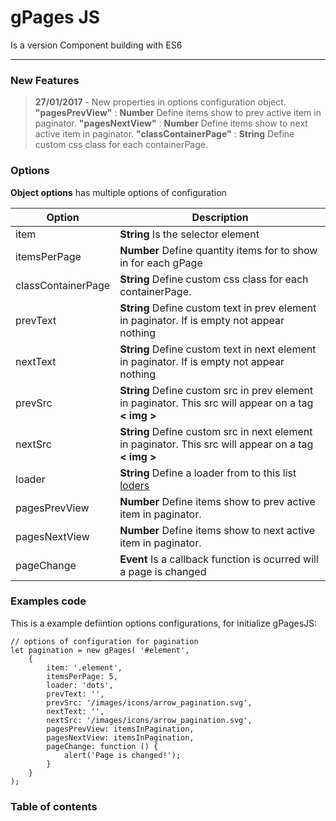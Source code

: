 gPages JS
===================


Is a version Component building with ES6

----------

### New Features

> **27/01/2017** - New properties in options configuration object. **"pagesPrevView"**  :  **Number** Define items show to prev active item in paginator.  **"pagesNextView"**  :  **Number** Define items show to next active item in paginator.  **"classContainerPage"**  :  **String** Define custom css class for each containerPage.

### Options

**Object options** has multiple options of configuration

Option                           | Description
---------------------------------| -------------------------------
item                             | **String** Is the selector element
itemsPerPage                     | **Number** Define quantity items for to show in for each gPage
classContainerPage               | **String** Define custom css class for each containerPage.
prevText                         | **String** Define custom text in prev element in paginator. If is empty not appear nothing
nextText                         | **String** Define custom text in next element in paginator. If is empty not appear nothing
prevSrc                          | **String** Define custom src in prev element in paginator. This src will appear on a tag **< img >**
nextSrc                          | **String** Define custom src in next element in paginator. This src will appear on a tag **< img >**
loader                           | **String** Define a loader from to this list [loders](https://codepen.io/gdmartinez93/pen/pRPyoR)
pagesPrevView                    | **Number** Define items show to prev active item in paginator.
pagesNextView                    | **Number** Define items show to next active item in paginator.
pageChange                       | **Event** Is a callback function is ocurred will a page is changed


### Examples code

This is a example defiintion options configurations, for initialize gPagesJS:

```
// options of configuration for pagination
let pagination = new gPages( '#element', 
    {
        item: '.element',
        itemsPerPage: 5,
        loader: 'dots',
        prevText: '',
        prevSrc: '/images/icons/arrow_pagination.svg',
        nextText: '',
        nextSrc: '/images/icons/arrow_pagination.svg',
        pagesPrevView: itemsInPagination,
        pagesNextView: itemsInPagination,
        pageChange: function () {
            alert('Page is changed!');
        }
    }
);
```

### Table of contents


